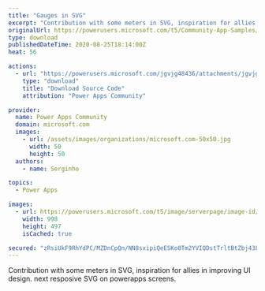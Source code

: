 ```yaml
---
title: "Gauges in SVG"
excerpt: "Contribution with some meters in SVG, inspiration for allies in improving UI design. next resposive SVG on powerapps screens."
originalUrl: https://powerusers.microsoft.com/t5/Community-App-Samples/Gauges-in-SVG/td-p/668970
type: download
publishedDateTime: 2020-08-25T18:14:00Z
heat: 56

actions:
  - url: "https://powerusers.microsoft.com/jgvjg48436/attachments/jgvjg48436/AppFeedbackGallery/620/1/Components%20Gauges%20SVG.msapp"
    type: "download"
    title: "Download Source Code"
    attribution: "Power Apps Community"

provider:
  name: Power Apps Community
  domain: microsoft.com
  images:
    - url: /assets/images/organizations/microsoft.com-50x50.jpg
      width: 50
      height: 50
  authors:
    - name: Serginho

topics:
  - Power Apps

images:
  - url: https://powerusers.microsoft.com/t5/image/serverpage/image-id/173168i501FBD5690199FEE/image-size/large?v=1.0&px=999
    width: 998
    height: 497
    isCached: true

secured: "zRsiUkF9RhYdPC/MZDnCpQn/NN8sxipiQeESKo0Tm2YVIQDstTrltBtZbj43LGd1A16lqH0Rk6Nm0iMULrpaLby/m1Q76HaRckC6cVAaxckmMr/Ar34i9lCki+pSINJae/E3qIpp7bCSdVIyheYXkH4LtRs3jKjLzNNY7Sb4qZsg13xaQVup+hdpiVSu3/vhqHz5VbW66B7RSnUpnzkcU8gCN+2t/i8v54AJvyeHnl/PRYiaWdyCQHu8IobALhdgJkPkQUsgbIqcf0rb8ANgLMpWv3SJxhOUbytCPPoh+6BpJdOAqOvTKVohjqbr0SdV5Zg41pG2gF7K+gluFQETjCqycEhRF1jlegLwOiAxutfNkf7OMreOJmK1nLbY9uUaE3zlZNgho+xic+0bvqgTRpvlMukJw1yVz7HK3kb9dvteODiRMP4QEM3jIRiV6wQD;T6zZ++gKuL++ELNo06tqVg=="
---
```

<p><span>Contribution with some meters in SVG, inspiration for allies in improving UI design. next resposive SVG on powerapps screens.</span></p>

